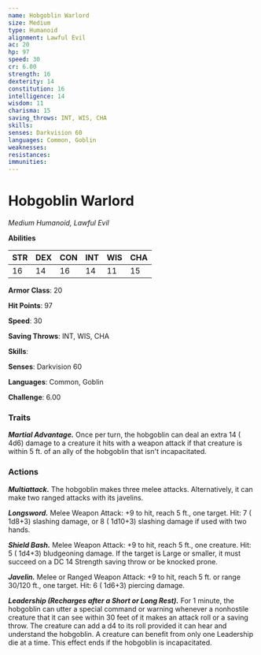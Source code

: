 ```yaml
---
name: Hobgoblin Warlord
size: Medium
type: Humanoid
alignment: Lawful Evil
ac: 20
hp: 97
speed: 30
cr: 6.00
strength: 16
dexterity: 14
constitution: 16
intelligence: 14
wisdom: 11
charisma: 15
saving_throws: INT, WIS, CHA
skills: 
senses: Darkvision 60
languages: Common, Goblin
weaknesses:
resistances:
immunities:
---
```


# Hobgoblin Warlord

*Medium Humanoid, Lawful Evil*

**Abilities**

| STR | DEX | CON | INT | WIS | CHA |
| --- | --- | --- | --- | --- | --- |
| 16 | 14 | 16 | 14 | 11 | 15 |

**Armor Class**: 20

**Hit Points**: 97

**Speed**: 30

**Saving Throws**: INT, WIS, CHA

**Skills**: 

**Senses**: Darkvision 60

**Languages**: Common, Goblin

**Challenge**: 6.00


### Traits
***Martial Advantage.*** Once per turn, the hobgoblin can deal an extra 14 ( 4d6) damage to a creature it hits with a weapon attack if that creature is within 5 ft. of an ally of the hobgoblin that isn't incapacitated.


### Actions
***Multiattack.*** The hobgoblin makes three melee attacks. Alternatively, it can make two ranged attacks with its javelins.

***Longsword.*** Melee Weapon Attack:  +9 to hit, reach 5 ft., one target. Hit: 7 ( 1d8+3) slashing damage, or 8 ( 1d10+3) slashing damage if used with two hands.

***Shield Bash.*** Melee Weapon Attack:  +9 to hit, reach 5 ft., one creature. Hit: 5 ( 1d4+3) bludgeoning damage. If the target is Large or smaller, it must succeed on a DC 14 Strength saving throw or be knocked prone.

***Javelin.*** Melee or Ranged Weapon Attack:  +9 to hit, reach 5 ft. or range 30/120 ft., one target. Hit: 6 ( 1d6+3) piercing damage.

***Leadership (Recharges after a Short or Long Rest).*** For 1 minute, the hobgoblin can utter a special command or warning whenever a nonhostile creature that it can see within 30 feet of it makes an attack roll or a saving throw. The creature can add a d4 to its roll provided it can hear and understand the hobgoblin. A creature can benefit from only one Leadership die at a time. This effect ends if the hobgoblin is incapacitated.

